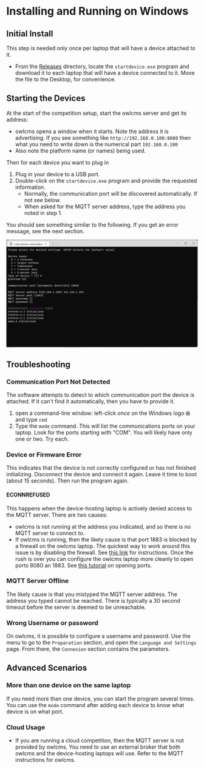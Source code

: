 # Installing and Running on Windows

## Initial Install

This step is needed only once per laptop that will have a device attached to it.  

- From the [Releases](https://github.com/owlcms/blue-owl/releases) directory, locate the `startdevice.exe` program and download it to each laptop that will have a device connected to it.  Move the file to the Desktop, for convenience.

## Starting the Devices

At the start of the competition setup, start the owlcms server and get its address:  

- owlcms opens a window when it starts. Note the address it is advertising.  If you see something like `http://192.168.0.100:8080` then what you need to write down is the numerical part `192.168.0.100` 
- Also note the platform name (or names) being used.

Then for each device you want to plug in

1. Plug in your device to a USB port.
2. Double-click on the `startdevice.exe` program and provide the requested information.
   - Normally, the communication port will be discovered automatically. If not see below.
   - When asked for the MQTT server address, type the address you noted in step 1.

You should see something similar to the following.  If you get an error message, see the next section.

![startdevice](build-it-yourself/docs/startdevice.png)



## Troubleshooting

### Communication Port Not Detected

The software attempts to detect to which communication port the device is attached.  If it can't find it automatically, then you have to provide it. 

1. open a command-line window: left-click *once* on the Windows logo ⊞ and type `cmd`
2. Type the `mode` command.  This will list the communications ports on your laptop. Look for the ports starting with "COM".  You will likely have only one or two.  Try each.

### Device or Firmware Error

This indicates that the device is not correctly configured or has not finished initializing.  Disconnect the device and connect it again.  Leave it time to boot (about 15 seconds).  Then run the program again.

#### ECONNREFUSED

This happens when the device-hosting laptop is actively denied access to the MQTT server.  There are two causes:

- owlcms is not running at the address you indicated, and so there is no MQTT server to connect to.
- If owlcms is running, then the likely cause is that port 1883 is blocked by a firewall on the owlcms laptop.  The quickest way to work around this issue is by disabling the firewall. See [this link](https://www.alphr.com/turn-off-windows-firewall/) for instructions.  Once the rush is over you can configure the owlcms laptop more cleanly to open ports 8080 an 1883. See [this tutorial](https://www.howtogeek.com/394735/how-do-i-open-a-port-on-windows-firewall/) on opening ports.

### MQTT Server Offline

The likely cause is that you mistyped the MQTT server address.  The address you typed cannot be reached. There is typically a 30 second timeout before the server is deemed to be unreachable.

### Wrong Username or password

On owlcms, it is possible to configure a username and password.  Use the menu to go to the `Preparation` section, and open the `Language and Settings` page.  From there, the `Connexion` section contains the parameters.



## Advanced Scenarios

### More than one device on the same laptop

If you need more than one device, you can start the program several times.  You can use the `mode` command after adding each device to know what device is on what port.

### Cloud Usage

- If you are running a cloud competition, then the MQTT server is not provided by owlcms.  You need to use an external broker that both owlcms and the device-hosting laptops will use.  Refer to the MQTT instructions for owlcms.



